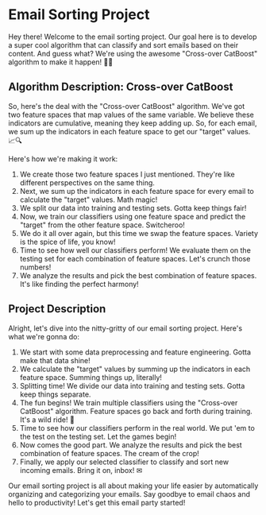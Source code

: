 # Email Sorting Project

Hey there! Welcome to the email sorting project. Our goal here is to develop a super cool algorithm that can classify and sort emails based on their content. And guess what? We're using the awesome "Cross-over CatBoost" algorithm to make it happen! 🚀😎

## Algorithm Description: Cross-over CatBoost

So, here's the deal with the "Cross-over CatBoost" algorithm. We've got two feature spaces that map values of the same variable. We believe these indicators are cumulative, meaning they keep adding up. So, for each email, we sum up the indicators in each feature space to get our "target" values. 📈🔍

Here's how we're making it work:

1. We create those two feature spaces I just mentioned. They're like different perspectives on the same thing. 
2. Next, we sum up the indicators in each feature space for every email to calculate the "target" values. Math magic! 
3. We split our data into training and testing sets. Gotta keep things fair! 
4. Now, we train our classifiers using one feature space and predict the "target" from the other feature space. Switcheroo! 
5. We do it all over again, but this time we swap the feature spaces. Variety is the spice of life, you know! 
6. Time to see how well our classifiers perform! We evaluate them on the testing set for each combination of feature spaces. Let's crunch those numbers! 
7. We analyze the results and pick the best combination of feature spaces. It's like finding the perfect harmony! 

## Project Description

Alright, let's dive into the nitty-gritty of our email sorting project. Here's what we're gonna do:

1. We start with some data preprocessing and feature engineering. Gotta make that data shine! 
2. We calculate the "target" values by summing up the indicators in each feature space. Summing things up, literally! 
3. Splitting time! We divide our data into training and testing sets. Gotta keep things separate. 
4. The fun begins! We train multiple classifiers using the "Cross-over CatBoost" algorithm. Feature spaces go back and forth during training. It's a wild ride! 🎢
5. Time to see how our classifiers perform in the real world. We put 'em to the test on the testing set. Let the games begin! 
6. Now comes the good part. We analyze the results and pick the best combination of feature spaces. The cream of the crop! 
7. Finally, we apply our selected classifier to classify and sort new incoming emails. Bring it on, inbox! ✉

Our email sorting project is all about making your life easier by automatically organizing and categorizing your emails. Say goodbye to email chaos and hello to productivity! Let's get this email party started! 
